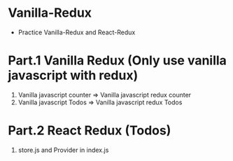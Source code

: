 # Vanilla-Redux

- Practice Vanilla-Redux and React-Redux

# Part.1 Vanilla Redux (Only use vanilla javascript with redux)

1.  Vanilla javascript counter => Vanilla javascript redux counter
2.  Vanilla javascript Todos => Vanilla javascript redux Todos

# Part.2 React Redux (Todos)

1. store.js and Provider in index.js
